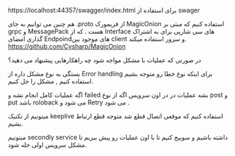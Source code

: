 https://localhost:44357/swagger/index.html برای استفاده از swager

هم چنین می توانیم به جای .proto از فریمورک MagicOnion استفاده کنیم که مبتی بر grpc  و MessagePack  هست . که از Interface های سی شارپی برای به اشتراک گذاری امضای Endpoindهای موجود بین client و سرور  استفاده میکند.
https://github.com/Cysharp/MagicOnion


در صورتی که عملیات با مشکل مواجه شود چه راهکارهایی پیشنهاد می دهید؟

بستگی به نوع مشکل داره 
از Error handling  برای اینکه نوع خطا رو متوجه بشیم استفاده کنیم , مشکل را حل کنیم.

اگه عملیات کامل انجام نشه و failed بشه عملیات در در اون سرویس اگه از نوع post و put باشد roloback  می شود و Retry می شود . 

میتونیم از تکنیک keeplive   استفاده کنیم که موقعی اتصال قطع شد متوجه قطع ارتباط بشیم.

میتونیم secondly service  داشته باشیم و سوییج کنیم تا با اون عملیات رو پیش ببریم تا مشکل سرویس اولی حله شود.


